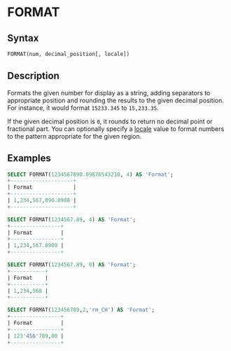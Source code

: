 # FORMAT

## Syntax

```sql
FORMAT(num, decimal_position[, locale])
```

## Description

Formats the given number for display as a string, adding separators to appropriate position and rounding the results to the given decimal position.  For instance, it would format `15233.345` to `15,233.35`.

If the given decimal position is `0`, it rounds to return no decimal point or fractional part.  You can optionally specify a [locale](/columns-storage-engines-and-plugins/data-types/string-data-types/character-sets/internationalization-and-localization/server-locale) value to format numbers to the pattern appropriate for the given region.

## Examples

```sql
SELECT FORMAT(1234567890.09876543210, 4) AS 'Format';
+--------------------+
| Format             |
+--------------------+
| 1,234,567,890.0988 |
+--------------------+

SELECT FORMAT(1234567.89, 4) AS 'Format';
+----------------+
| Format         |
+----------------+
| 1,234,567.8900 |
+----------------+

SELECT FORMAT(1234567.89, 0) AS 'Format';
+-----------+
| Format    |
+-----------+
| 1,234,568 |
+-----------+

SELECT FORMAT(123456789,2,'rm_CH') AS 'Format';
+----------------+
| Format         |
+----------------+
| 123'456'789,00 |
+----------------+
```